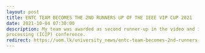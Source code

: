 ```yaml
---
layout: post
title: ENTC TEAM BECOMES THE 2ND RUNNERS UP OF THE IEEE VIP CUP 2021
date: 2021-10-04 07:30:00
description: My team was awarded as second runner-up in the video and image processing cup (2021) at IEEE international conference on image
processing (ICIP) conference.
redirect: https://uom.lk/university_news/entc-team-becomes-2nd-runners-ieee-video-and-image-processing-cup-2021
---
```

